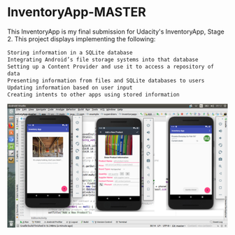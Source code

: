 # InventoryApp-MASTER
This InventoryApp is my final submission for Udacity's InventoryApp, Stage 2. This project displays implementing the following:

    Storing information in a SQLite database
    Integrating Android’s file storage systems into that database
    Setting up a Content Provider and use it to access a repository of data
    Presenting information from files and SQLite databases to users
    Updating information based on user input
    Creating intents to other apps using stored information


![](InventoryAppScreenShots.png)
